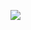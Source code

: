 ![](https://github-readme-stats.vercel.app/api?username=rrrrind&count_private=true&show_icons=true&theme=graywhite)
